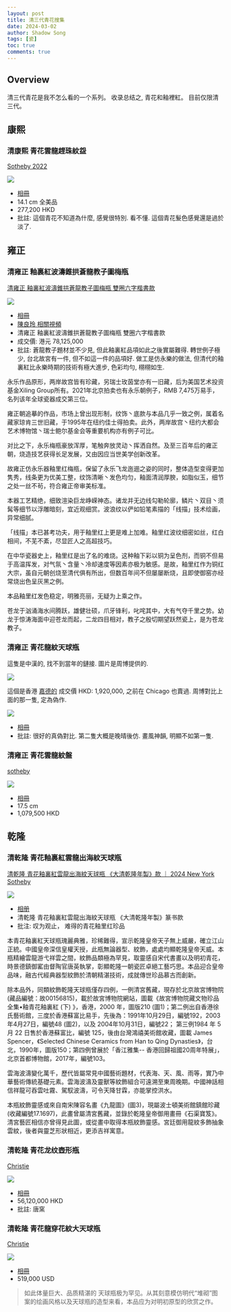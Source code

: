 ```yaml
---
layout: post
title: 清三代青花搜集
date: 2024-03-02
author: Shadow Song
tags: [瓷]
toc: true
comments: true
---
```


## Overview

清三代青花是我不怎么看的一个系列。 收录总结之, 青花和釉裡紅。  目前仅限清三代。  


## 康熙

### 清康熙 青花雲龍趕珠紋盌

[Sotheby 2022](https://www.sothebys.com/en/buy/auction/2022/china-5000-years-10/a-blue-and-white-dragon-bowl-mark-and-period-of)

![](https://lh3.googleusercontent.com/pw/AP1GczOECdj2zTqDBNCSSUEkKO22w88kkqQZCu_yJKLS0AkMaYwbDx-_ceXXjFeD8_XtI9mwX6z9_2vrftk3KBtq45SQ5L1HFENpkOf_YuZOjiks8S4UQiwD8cEZ_I5mCkSflxOttD7s3bVUa9k3M8A_Lj1V5Q=w1294-h1294-s-no-gm?authuser=0)

- [相冊](https://photos.app.goo.gl/riGQa4DwN2yoNCLo8)
- 14.1 cm 全美品
- 277,200 HKD
- 批註: 這個青花不知道為什麼, 感覺很特別. 看不懂. 這個青花髮色感覺還是過於淡了. 
	

## 雍正

### 清雍正 釉裏紅波濤錐拱蒼龍教子圖梅瓶


[清雍正 釉裏紅波濤錐拱蒼龍教子圖梅瓶 雙圈六字楷書款](https://www.christies.com.cn/zh/lot/lot-6481265)

![](https://lh3.googleusercontent.com/pw/AP1GczOBAgo-ieAZTIxufSSPClpTGLm59T8YTHj4AwivFl9JSYYnYfy9oa37vlos96utHYob1LapwnavfhvyfGrxi3P4sNkzjp5Pv8KFeA2MrhhPUfDHt5sxqHZAn2g6kX4AdoHlkAZkuQbXfCeaJ3ib3u1Onw=w970-h1294-s-no-gm?authuser=1)

- [相冊](https://photos.app.goo.gl/DjGdgsGRs1N4XJR98)
- [陳良玲 相關視頻](https://www.youtube.com/watch?v=GFsqNshIMvQ&t=42s)
- 清雍正 釉裏紅波濤錐拱蒼龍教子圖梅瓶 雙圈六字楷書款
- 成交價: 港元 78,125,000
- 批註:  蒼龍教子題材並不少見, 但此釉裏紅品項如此之後實屬難得. 轉世例子極少, 台北故宮有一件, 但不如這一件的品項好. 做工是仿永樂的做法, 但清代的釉裏紅比永樂時期的技術有極大進步, 色彩均勻, 栩栩如生. 

永乐作品原形，两岸故宫皆有珍藏，另瑞士玫茵堂亦有一旧藏，后为美国艺术投资基金Xiling Group所有。2021年北京拍卖也有永乐朝例子，RMB 7,475万易手，名列该年全球瓷器成交第三位。

雍正朝追摹的作品，市场上曾出现形制，纹饰丶底款与本品几乎一致之例，属着名藏家琼肯三世旧藏，于1995年在纽约佳士得拍卖。此外，两岸故宫丶纽约大都会艺术博物馆丶瑞士鲍尔基金会等重要机构亦有例子可比。

对比之下，永乐梅瓶豪放浑厚，笔触奔放灵动丶挥洒自然。及至三百年后的雍正朝，烧造技艺获得长足发展，又由因应当世美学创新改革。

故雍正仿永乐器釉里红梅瓶，保留了永乐飞龙迤逦之姿的同时，整体造型变得更加隽秀，线条更为优美工整，纹饰清晰丶发色均匀，釉面清润厚腴，如脂似玉，细节之处一丝不茍，符合雍正帝审美标准。

本器工艺精绝，细致渲染巨龙峥嵘神态。诸龙并无边线勾勒轮廓，鳞片丶双目丶须髯等细节以浮雕暗刻，宜近观细赏。波浪纹以俨如铅笔素描的「线描」技术绘画，异常细腻。

「线描」本已甚考功夫，用于釉里红上更是难上加难。釉里红波纹细密如丝，红白相间，不芜不紊，尽显匠人之高超技巧。

在中华瓷器史上，釉里红是出了名的难烧。这种釉下彩以铜为呈色剂，而铜不但易于高温挥发，对气氛丶含量丶冷却速度等因素亦极为敏感。是故，釉里红作为铜红大宗，虽自元朝创烧至清代俱有所出，但数百年间不但屡屡断烧，且即使御窑亦经常烧出色呈灰黑之例。

本品釉里红发色稳定，明雅亮丽，无疑为上乘之作。

苍龙于汹涌海水间腾跃，雄健壮硕，爪牙锋利，叱咤其中，大有气夺千里之势。幼龙于惊涛海面中迎苍龙而起，二龙四目相对，教子之殷切期望跃然瓷上，是为苍龙教子。


### 清雍正 青花龍紋天球瓶


這隻是中漢的, 找不到當年的鏈接. 圖片是周博提供的. 

![](https://lh3.googleusercontent.com/pw/AP1GczP0jSEuqGY4a4MGQFIjJsWyGiAVWuHt0AOnnph4rQm3ifFKu7dEzlVuDu72NQv6yuZfbZO9Ya-Goz7z7kQ4Sa-GR5HItZp555BhXXbPVQC0m7VwLMWEASzmsP9Bpb7UQRs26NAlQjEOQ4VxfA30rbBlfg=w755-h1294-s-no-gm?authuser=0)

這個是香港 [嘉德的](https://www.cguardian.com.hk/tc/auction/auction-details.php?id=379866) 成交價 HKD: 1,920,000, 之前在 Chicago 也賣過.  周博對比上面的那一隻, 定為偽作. 

![](https://lh3.googleusercontent.com/pw/AP1GczMTGrN2FrrfOnPH_hQDLIrNIMXAC4bI_5SBgpRnvtkoivNlCVOxhcwa68sDORxRe76jfd5XOda7ObjmHRE5B14SrHXIwMciQYY-clQVz1i4lBP1LdYuAS1S8RDFlmQSFvu04EOdFz2YHoeoHR6T58Gm9g=w1053-h1294-s-no-gm?authuser=0)

- [相冊](https://photos.app.goo.gl/YBYzHid67urzipfe8)
- 批註: 很好的真偽對比. 第二隻大概是晚晴後仿. 畫風神韻, 明顯不如第一隻. 

### 清雍正 青花雲龍紋盤

[sotheby](https://www.sothebys.com/en/buy/auction/2024/the-dragon-emperor-chinese-art/a-fine-blue-and-white-dragon-dish-mark-and-period)

![](https://lh3.googleusercontent.com/pw/AP1GczNqfNrStazTT3s5klIyU-1VNySDZpAtz9zLYbyulnv3UeUQ3BZHLiKcsRZCal9sRA5vBshV0-AyfuDdHhVvdCUrDfR6pcLI3wNg_XS7dmcKzabsRMk9Pknt03r4dBHO8hYLMJ7pgISFMmzOzkEJNi6Amg=w915-h1294-s-no-gm?authuser=0)

- [相冊](https://photos.app.goo.gl/xWkrMp8YNZv3dWbe7)
- 17.5 cm
- 1,079,500 HKD


## 乾隆

### 清乾隆 青花釉裏紅雲龍出海紋天球瓶 

[清乾隆 青花釉裏紅雲龍出海紋天球瓶 《大清乾隆年製》款 ｜ 2024 New York Sotheby](https://www.sothebys.com/en/buy/auction/2024/important-chinese-art/a-magnificent-and-exceptionally-rare-underglaze?locale=en)

![](https://lh3.googleusercontent.com/pw/AP1GczM8wsbTB20EBacVQkaLc5DRhwfj52oSjlcSQPfWuSODxQnFp1Q3sRPUSGE47SRwMnxMU4I85fVKQ6xm_9vCKwJ3GrLAXRO-MjNybkf_mbUDdap6iN60Cq24GDQH8-2h1BP9uQ9fO6rRk5qI1n445Sj2Jg=w1294-h1294-s-no-gm?authuser=1)

- [相册](https://photos.app.goo.gl/xT6icPTXdZXsyEjP9)
- 清乾隆 青花釉裏紅雲龍出海紋天球瓶 《大清乾隆年製》篆书款
- 批注: 叹为观止， 难得的青花釉里红珍品

本青花釉裏紅天球瓶瑰麗典雅，珍稀難得，宣示乾隆皇帝天子無上威嚴，確立江山正統。中國皇帝深信皇權天授，此瓶無論器型、紋飾，處處均顯乾隆皇帝天威。本瓶精繪雲龍游弋祥雲之間，紋飾品類極為罕見，取靈感自宋代書畫以及明初青花，時景德鎮御窰由督陶官唐英執掌，彰顯乾隆一朝瓷匠卓絕工藝巧思。本品迎合皇帝品味，融古代經典器型紋飾於清朝精湛技術，成就傳世珍品慕古而創新。



除本品外，同類紋飾乾隆天球瓶僅存四例，一例清宮舊藏，現存於北京故宮博物院 (藏品編號：故00156815)，載於故宮博物院網站，圖載《故宮博物院藏文物珍品全集•釉青花釉裏紅 (下) 》，香港，2000 年，圖版210 (圖1)；第二例出自香港徐氏藝術館，三度於香港蘇富比易手，先後為：1991年10月29日，編號192，2003年4月27日，編號48 (圖2)，以及 2004年10月31日，編號22； 第三例1984 年 5 月 22 日售於香港蘇富比，編號 125，後由台灣鴻禧美術館收藏，圖載 James Spencer，《Selected Chinese Ceramics from Han to Qing Dynasties》，台北，1990年，圖版150；第四例曾展於「香江雅集-- 香港回歸祖國20周年特展」，北京首都博物館，2017年，編號103。



雲海波濤變化萬千，歷代皆屬常見中國藝術題材，代表海、天、風、雨等，實乃中華藝術傳統基礎元素。雲海波濤及靈獸等紋飾組合可遠溯至東周晚期。中國神話相信祥龍可吞雲吐霧、駕馭波濤，可令天降甘霖，亦能掌控洪水。



本瓶紋飾靈感或來自南宋陳容名畫《九龍圖》(圖3)，現屬波士頓美術館鎮館珍藏 (收藏編號17.1697)，此畫曾屬清宮舊藏，並錄於乾隆皇帝御用畫冊《石渠寶笈》。清宮藝匠相信亦曾得見此圖，或從畫中取得本瓶紋飾靈感。宮廷御用龍紋多飾抽象雲紋，後者與靈芝形狀相近，更添吉祥寓意。

### 清乾隆 青花龙纹壺形瓶

[Christie](https://www.christies.com/en/lot/lot-5902854?ldp_breadcrumb=back)

![](https://lh3.googleusercontent.com/pw/AP1GczPh6ly_U-k0Hig8NbUqZE8UJMm4VTIgb3ipwwyBy2QA93Bx5vil-n8DTtQ9LNrL_Qg2erJ_LZEVCm2Uq_aISbS9CKzRVafUpLEHIuqcrjAgd6AlrTYAWWGlS87RXIPlY5Jto_DtzwuAsnK9TKTBS57YIA=w1016-h1294-s-no-gm?authuser=0)

- [相冊](https://photos.app.goo.gl/gRHo5caeo2BqKobTA)
- 56,120,000 HKD
- 批註: 唐窯

### 清乾隆 青花龍穿花紋大天球瓶

[Christie](https://www.christies.com/lot/lot-a-very-rare-large-blue-and-white-6221092/?from=searchresults&intObjectID=6221092&sid=ac5e0b10-31c7-4d04-95f1-f370916c2150)

![](https://lh3.googleusercontent.com/pw/AP1GczOdj_Kxfs-0cEQHUuVlRnddGrlPkEauZf_aziN-n9BUvamBs_Ggaxpsit5V69QojQrbAsYlaslDqpdRTaE3viTkjwxB_rm1PIzdmevPLM5O3TrRkJbK4MVR49FQUEEIizN_qfC7hIeA_08zK-eIqZ1OvQ=w862-h1294-s-no-gm?authuser=0)

- [相冊](https://photos.app.goo.gl/zKfdbSkZhpaEZsgN7)
- 519,000 USD

> 如此体量巨大、品质精湛的 天球瓶极为罕见。从其刻意模仿明代“堆砌”图案的绘画风格以及天球瓶的造型来看，本品应为对明初原型的欣赏之作。